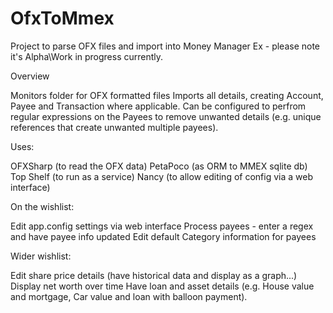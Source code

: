 OfxToMmex
=========

Project to parse OFX files and import into Money Manager Ex - please note it's Alpha\Work in progress currently.

Overview

Monitors folder for OFX formatted files
Imports all details, creating Account, Payee and Transaction where applicable. 
Can be configured to perfrom regular expressions on the Payees to remove unwanted details (e.g. unique references that create unwanted multiple payees). 


Uses:

OFXSharp  (to read the OFX data)
PetaPoco (as ORM to MMEX sqlite db)
Top Shelf (to run as a service)
Nancy (to allow editing of config via a web interface)

On the wishlist:

Edit app.config settings via web interface
Process payees - enter a regex and have payee info updated
Edit default Category information for payees

Wider wishlist:

Edit share price details (have historical data and display as a graph...)
Display net worth over time
Have loan and asset details (e.g. House value and mortgage, Car value and loan with balloon payment).



